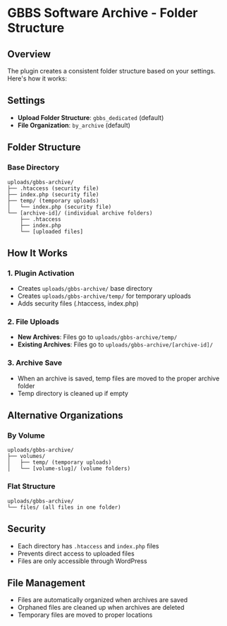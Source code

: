 # GBBS Software Archive - Folder Structure

## Overview
The plugin creates a consistent folder structure based on your settings. Here's how it works:

## Settings
- **Upload Folder Structure**: `gbbs_dedicated` (default)
- **File Organization**: `by_archive` (default)

## Folder Structure

### Base Directory
```
uploads/gbbs-archive/
├── .htaccess (security file)
├── index.php (security file)
├── temp/ (temporary uploads)
│   └── index.php (security file)
└── [archive-id]/ (individual archive folders)
    ├── .htaccess
    ├── index.php
    └── [uploaded files]
```

## How It Works

### 1. Plugin Activation
- Creates `uploads/gbbs-archive/` base directory
- Creates `uploads/gbbs-archive/temp/` for temporary uploads
- Adds security files (.htaccess, index.php)

### 2. File Uploads
- **New Archives**: Files go to `uploads/gbbs-archive/temp/`
- **Existing Archives**: Files go to `uploads/gbbs-archive/[archive-id]/`

### 3. Archive Save
- When an archive is saved, temp files are moved to the proper archive folder
- Temp directory is cleaned up if empty

## Alternative Organizations

### By Volume
```
uploads/gbbs-archive/
├── volumes/
│   ├── temp/ (temporary uploads)
│   └── [volume-slug]/ (volume folders)
```

### Flat Structure
```
uploads/gbbs-archive/
└── files/ (all files in one folder)
```

## Security
- Each directory has `.htaccess` and `index.php` files
- Prevents direct access to uploaded files
- Files are only accessible through WordPress

## File Management
- Files are automatically organized when archives are saved
- Orphaned files are cleaned up when archives are deleted
- Temporary files are moved to proper locations
